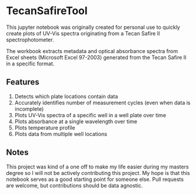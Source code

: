 # TecanSafireTool

This jupyter notebook was originally created for personal use to quickly create plots of UV-Vis spectra originating from a Tecan Safire II spectrophotometer.

The workbook extracts metadata and optical absorbance spectra from Excel sheets (Microsoft Excel 97-2003) generated from the Tecan Safire II in a specific format.

## Features
1. Detects which plate locations contain data
2. Accurately identifies number of measurement cycles (even when data is incomplete)
3. Plots UV-Vis spectra of a specific well in a well plate over time
4. Plots absorbance at a single wavelength over time
5. Plots temperature profile
6. Plots data from multiple well locations

## Notes
This project was kind of a one off to make my life easier during my masters degree so I will not be actively contributing this project. 
My hope is that this notebook serves as a good starting point for someone else. Pull requests are welcome, but contributions should be data agnostic.

